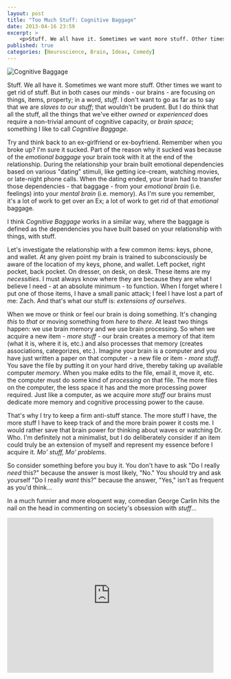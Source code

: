 ```yaml
---
layout: post
title: "Too Much Stuff: Cognitive Baggage"
date: 2013-04-16 23:59
excerpt: >
    <p>Stuff. We all have it. Sometimes we want more stuff. Other times we want to get rid of stuff. But in both cases our minds - our brains - are focusing on things, items, property; in a word, <i>stuff</i>.</p>
published: true
categories: [Neuroscience, Brain, Ideas, Comedy]
---
```


<img class="img-responsive img-rounded rounded mx-auto d-block border postImg" src="{{ site.url }}{{ site.post_img_path }}/cognitive_baggage.jpg" alt="Cognitive Baggage">

Stuff. We all have it. Sometimes we want more stuff. Other times we want to get rid of stuff. But in both cases our minds - our brains - are focusing on things, items, property; in a word, _stuff_. I don't want to go as far as to say that we are _slaves to our stuff_; that wouldn't be prudent. But I do think that all the stuff, all the things that we've either _owned_ or _experienced_ does require a non-trivial amount of cognitive capacity, or _brain space_; something I like to call _Cognitive Baggage_. 

Try and think back to an ex-girlfriend or ex-boyfriend. Remember when you broke up? I'm sure it sucked. Part of the reason why it sucked was because of the _emotional baggage_ your brain took with it at the end of the relationship. During the relationship your brain built emotional dependencies based on various "dating" stimuli, like getting ice-cream, watching movies, or late-night phone calls. When the dating ended, your brain had to transfer those dependencies - that baggage - from your _emotional brain_ (i.e. feelings) into your _mental brain_ (i.e. memory). As I'm sure you remember, it's a lot of work to get over an Ex; a lot of work to get rid of that _emotional_ baggage. 

I think _Cognitive Baggage_ works in a similar way, where the baggage is defined as the dependencies you have built based on your relationship with things, with stuff. 

<!-- more -->

Let's investigate the relationship with a few common items: keys, phone, and wallet. At any given point my brain is trained to subconsciously be aware of the location of my keys, phone, and wallet. Left pocket, right pocket, back pocket. On dresser, on desk, on desk. These items are my _necessities_. I must always know where they are because they are what I believe I need - at an absolute minimum - to function. When I forget where I put one of those items, I have a small panic attack; I feel I have lost a part of me: Zach. And that's what our stuff is: _extensions of ourselves_. 

When we move or think or feel our brain is doing something. It's changing _this_ to _that_ or moving something from _here_ to _there_. At least two things happen: we use brain memory and we use brain processing. So when we acquire a new item - _more stuff_ - our brain creates a memory of that item (what it is, where it is, etc.) and also processes that memory (creates associations, categorizes, etc.). Imagine your brain is a computer and you have just written a paper on that computer - a new file or item - _more stuff_. You save the file by putting it on your hard drive, thereby taking up available computer _memory_. When you make edits to the file, email it, move it, etc. the computer must do some kind of _processing_ on that file. The more files on the computer, the less space it has and the more processing power required. Just like a computer, as we acquire _more stuff_ our brains must dedicate more memory and cognitive processing power to the cause.

That's why I try to keep a firm anti-stuff stance. The more stuff I have, the more stuff I have to keep track of and the more brain power it costs me. I would rather save that brain power for thinking about waves or watching Dr. Who. I'm definitely not a minimalist, but I do deliberately consider if an item could truly be an extension of myself and represent my essence before I acquire it. _Mo' stuff, Mo' problems_.

So consider something before you buy it. You don't have to ask "Do I really _need_ this?" because the answer is most likely, "No." You should try and ask yourself "Do I really _want_ this?" because the answer, "Yes," isn't as frequent as you'd think...

In a much funnier and more eloquent way, comedian George Carlin hits the nail on the head in commenting on society's obsession with _stuff_...

<iframe width="480" height="360" src="https://www.youtube.com/embed/JLoge6QzcGY?rel=0" frameborder="0" allowfullscreen></iframe>
